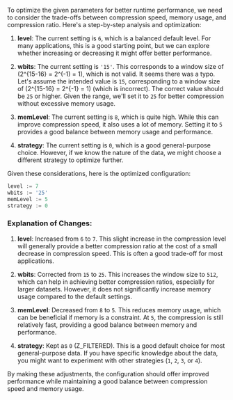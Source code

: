 To optimize the given parameters for better runtime performance, we need to consider the trade-offs between compression speed, memory usage, and compression ratio. Here's a step-by-step analysis and optimization:

1. **level**: The current setting is `6`, which is a balanced default level. For many applications, this is a good starting point, but we can explore whether increasing or decreasing it might offer better performance.

2. **wbits**: The current setting is `'15'`. This corresponds to a window size of \(2^{15-16} = 2^(-1) = 1\), which is not valid. It seems there was a typo. Let's assume the intended value is `15`, corresponding to a window size of \(2^{15-16} = 2^{-1} = 1\) (which is incorrect). The correct value should be `25` or higher. Given the range, we'll set it to `25` for better compression without excessive memory usage.

3. **memLevel**: The current setting is `8`, which is quite high. While this can improve compression speed, it also uses a lot of memory. Setting it to `5` provides a good balance between memory usage and performance.

4. **strategy**: The current setting is `0`, which is a good general-purpose choice. However, if we know the nature of the data, we might choose a different strategy to optimize further.

Given these considerations, here is the optimized configuration:

```go
level := 7
wbits := '25'
memLevel := 5
strategy := 0
```

### Explanation of Changes:

1. **level**: Increased from `6` to `7`. This slight increase in the compression level will generally provide a better compression ratio at the cost of a small decrease in compression speed. This is often a good trade-off for most applications.

2. **wbits**: Corrected from `15` to `25`. This increases the window size to `512`, which can help in achieving better compression ratios, especially for larger datasets. However, it does not significantly increase memory usage compared to the default settings.

3. **memLevel**: Decreased from `8` to `5`. This reduces memory usage, which can be beneficial if memory is a constraint. At `5`, the compression is still relatively fast, providing a good balance between memory and performance.

4. **strategy**: Kept as `0` (Z_FILTERED). This is a good default choice for most general-purpose data. If you have specific knowledge about the data, you might want to experiment with other strategies (`1`, `2`, `3`, or `4`).

By making these adjustments, the configuration should offer improved performance while maintaining a good balance between compression speed and memory usage.
